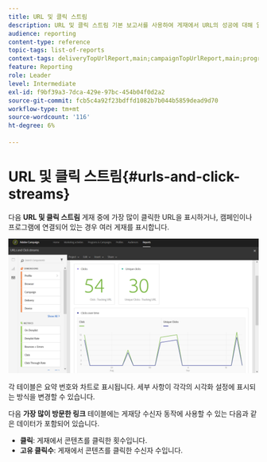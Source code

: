 ```yaml
---
title: URL 및 클릭 스트림
description: URL 및 클릭 스트림 기본 보고서를 사용하여 게재에서 URL의 성공에 대해 알아봅니다.
audience: reporting
content-type: reference
topic-tags: list-of-reports
context-tags: deliveryTopUrlReport,main;campaignTopUrlReport,main;programTopUrlReport,main
feature: Reporting
role: Leader
level: Intermediate
exl-id: f9bf39a3-7dca-429e-97bc-454b04f0d2a2
source-git-commit: fcb5c4a92f23bdffd1082b7b044b5859dead9d70
workflow-type: tm+mt
source-wordcount: '116'
ht-degree: 6%

---
```


# URL 및 클릭 스트림{#urls-and-click-streams}

다음 **URL 및 클릭 스트림** 게재 중에 가장 많이 클릭한 URL을 표시하거나, 캠페인이나 프로그램에 연결되어 있는 경우 여러 게재를 표시합니다.

![](assets/delivery_reports_8.png)

각 테이블은 요약 번호와 차트로 표시됩니다. 세부 사항이 각각의 시각화 설정에 표시되는 방식을 변경할 수 있습니다.

다음 **가장 많이 방문한 링크** 테이블에는 게재당 수신자 동작에 사용할 수 있는 다음과 같은 데이터가 포함되어 있습니다.

* **클릭**: 게재에서 콘텐츠를 클릭한 횟수입니다.
* **고유 클릭수**: 게재에서 콘텐츠를 클릭한 수신자 수입니다.
